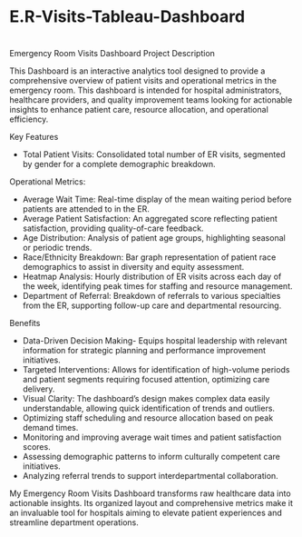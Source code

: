# E.R-Visits-Tableau-Dashboard

# 
Emergency Room Visits Dashboard Project Description

This Dashboard is an interactive analytics tool designed to provide a comprehensive overview of patient visits and operational metrics in the emergency room. This dashboard is intended for hospital administrators, healthcare providers, and quality improvement teams looking for actionable insights to enhance patient care, resource allocation, and operational efficiency.

Key Features

- Total Patient Visits: Consolidated total number of ER visits, segmented by gender for a complete demographic breakdown.

Operational Metrics:
  - Average Wait Time: Real-time display of the mean waiting period before patients are attended to in the ER.
  - Average Patient Satisfaction: An aggregated score reflecting patient satisfaction, providing quality-of-care feedback.
  - Age Distribution: Analysis of patient age groups, highlighting seasonal or periodic trends.
  - Race/Ethnicity Breakdown: Bar graph representation of patient race demographics to assist in diversity and equity assessment.
  - Heatmap Analysis: Hourly distribution of ER visits across each day of the week, identifying peak times for staffing and resource management.
  - Department of Referral: Breakdown of referrals to various specialties from the ER, supporting follow-up care and departmental resourcing.

Benefits

- Data-Driven Decision Making- Equips hospital leadership with relevant information for strategic planning and performance improvement initiatives.
- Targeted Interventions: Allows for identification of high-volume periods and patient segments requiring focused attention, optimizing care delivery.
- Visual Clarity: The dashboard’s design makes complex data easily understandable, allowing quick identification of trends and outliers.
- Optimizing staff scheduling and resource allocation based on peak demand times.
- Monitoring and improving average wait times and patient satisfaction scores.
- Assessing demographic patterns to inform culturally competent care initiatives.
- Analyzing referral trends to support interdepartmental collaboration.

My Emergency Room Visits Dashboard transforms raw healthcare data into actionable insights. Its organized layout and comprehensive metrics make it an invaluable tool for hospitals aiming to elevate patient experiences and streamline department operations.
#
